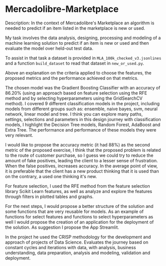 # Mercadolibre-Marketplace

Description:
In the context of Mercadolibre's Marketplace an algorithm is needed to predict if an item listed in the marketplace is new or used.

My task involves the data analysis, designing, processing and modeling of a machine learning solution to predict if an item is new or used and then evaluate the model over held-out test data.

To assist in that task a dataset is provided in `MLA_100k_checked_v3.jsonlines` and a function `build_dataset` to read that dataset in `new_or_used.py`.


Above an explanation on the criteria applied to choose the features, the proposed metrics and the performance achieved on that metrics.

The chosen model was the Gradient Boosting Classifier with an accuracy of 86.20% (using an approach based on feature selection using the RFE method and
by selecting hyperparameters using the GridSearchCV method). I covered 9 different classification models in the project, including models from different groups
such as: ensemble, naive bayes, svm, neural network, linear model and tree. 
I think you can explore many paths, settings, selections and parameters in this design journey with classification models, I highlight the Decision Tree models,
Random Forest, AdaBoost and Extra Tree. The performance and performance of these models they were very relevant.

I would like to propose the accuracy metric (it had 88%) as the second metric of the proposed exercise, I think that the proposed problem is related to the route of
customer purchase, so I guess we could try to reduce the amount of fake positives, leading the client to a lesser sense of frustration. When the false positives, increases accuracy. In the average point of view, it is preferable that the client has a new product thinking that it is used than on the contrary, a used one thinking it's new.

For feature selection, I used the RFE method from the feature selection library Scikit Learn features, as well as analyze and explore the features through filters in
plotted tables and graphs.

For the next steps, I would propose a better structure of the solution and some functions that are very reusable for models. As an example of functions for
select features and functions to select hyperparameters as well I would propose the creation of an application for the deployment of the solution. As
suggestion I propose the App Streamlit.

In the project he used the CRISP methodology for the development and approach of projects of Data Science. Evaluates the journey based on constant cycles and iterations with data, with analysis, business understanding, data preparation, analysis and modeling, validation and deployment.
